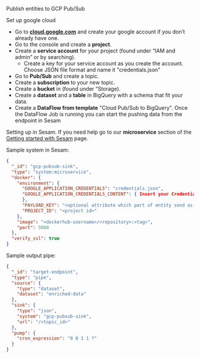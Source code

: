 Publish entities to GCP Pub/Sub

Set up google cloud
- Go to **[cloud.google.com](cloud.google.com)** and create your google account if you don’t already have one.
- Go to the console and create a **project**.
- Create a **service account** for your project (found under “IAM and admin” or by searching).
    - Create a key for your service account as you create the account. Choose JSON file format and name it "credentials.json"
- Go to **Pub/Sub** and create a topic.
- Create a **subscription** to your new topic.
- Create a **bucket** in (found under “Storage).
- Create a **dataset** and a **table** in BigQuery with a schema that fit your data.
- Create a **DataFlow from template** "Cloud Pub/Sub to BigQuery".
Once the DataFlow Job is running you can start the pushing data from the endpoint in Sesam

Setting up in Sesam.
If you need help go to our **microservice** section of the [Getting started with Sesam](https://github.com/sesam-community/wiki/wiki/Getting-started) page.

Sample system in Sesam:
```json
{
  "_id": "gcp-pubsub-sink",
  "type": "system:microservice",
  "docker": {
    "environment": {
      "GOOGLE_APPLICATION_CREDENTIALS": "credentials.json",
      "GOOGLE_APPLICATION_CREDENTIALS_CONTENT": { Insert your Credentials from GCP
      },
      "PAYLOAD_KEY": "<optional attribute which part of entity send as payload (if you don't want to pass whole entity)>",
      "PROJECT_ID": "<project id>"
    },
    "image": "<dockerhub-username>/<repository>:<tag>",
    "port": 5000
  },
  "verify_ssl": true
}
```


Sample output pipe:
```json
{
  "_id": "target-endpoint",
  "type": "pipe",
  "source": {
    "type": "dataset",
    "dataset": "enriched-data"
  },
  "sink": {
    "type": "json",
    "system": "gcp-pubsub-sink",
    "url": "/<topic_id>"
  },
  "pump": {
    "cron_expression": "0 0 1 1 ?"
  }
}
```
